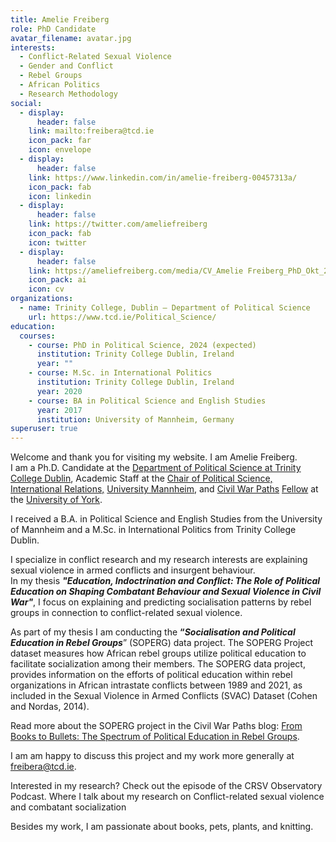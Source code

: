 ```yaml
---
title: Amelie Freiberg
role: PhD Candidate
avatar_filename: avatar.jpg
interests:
  - Conflict-Related Sexual Violence
  - Gender and Conflict
  - Rebel Groups
  - African Politics
  - Research Methodology
social:
  - display:
      header: false
    link: mailto:freibera@tcd.ie
    icon_pack: far
    icon: envelope
  - display:
      header: false
    link: https://www.linkedin.com/in/amelie-freiberg-00457313a/
    icon_pack: fab
    icon: linkedin
  - display:
      header: false
    link: https://twitter.com/ameliefreiberg
    icon_pack: fab
    icon: twitter
  - display:
      header: false
    link: https://ameliefreiberg.com/media/CV_Amelie Freiberg_PhD_Okt_2024.pdf
    icon_pack: ai
    icon: cv
organizations:
  - name: Trinity College, Dublin – Department of Political Science
    url: https://www.tcd.ie/Political_Science/
education:
  courses:
    - course: PhD in Political Science, 2024 (expected)
      institution: Trinity College Dublin, Ireland
      year: ""
    - course: M.Sc. in International Politics
      institution: Trinity College Dublin, Ireland
      year: 2020
    - course: BA in Political Science and English Studies
      year: 2017
      institution: University of Mannheim, Germany
superuser: true
---
```

<!--StartFragment-->

Welcome and thank you for visiting my website. I am Amelie Freiberg.\
I am a Ph.D. Candidate at the [Department of Political Science at Trinity College Dublin](https://www.tcd.ie/Political_Science/), Academic Staff at the [Chair of Political Science, International Relations,](https://www.sowi.uni-mannheim.de/carey/) [University Mannheim](https://www.uni-mannheim.de/), and [Civil War Paths](https://www.civilwarpaths.org/) [Fellow](https://www.civilwarpaths.org/the-centre/people/) at the [University of York](https://www.york.ac.uk/).

I received a B.A. in Political Science and English Studies from the University of Mannheim and a M.Sc. in International Politics from Trinity College Dublin.

I specialize in conflict research and my research interests are explaining sexual violence in armed conflicts and insurgent behaviour.\
In my thesis ***"*Education, Indoctrination and Conflict: The Role of Political Education on Shaping Combatant Behaviour and Sexual Violence in Civil War*"***, I focus on explaining and predicting socialisation patterns by rebel groups in connection to conflict-related sexual violence.

As part of my thesis I am conducting the **“*Socialisation and Political Education in Rebel Groups***” (SOPERG) data project. The SOPERG Project dataset measures how African rebel groups utilize political education to facilitate socialization among their members. The SOPERG data project, provides information on the efforts of political education within rebel organizations in African intrastate conflicts between 1989 and 2021, as included in the Sexual Violence in Armed Conflicts (SVAC) Dataset (Cohen and Nordas, 2014). 

Read more about the SOPERG project in the Civil War Paths blog: [From Books to Bullets: The Spectrum of Political Education in Rebel Groups](https://www.civilwarpaths.org/from-books-to-bullets-the-spectrum-of-political-education-in-rebel-groups/). 

I am am happy to discuss this project and my work more generally at freibera@tcd.ie. 

Interested in my research? Check out the episode of the CRSV Observatory Podcast. Where I talk about my research on Conflict-related sexual violence and combatant socialization

Besides my work, I am passionate about books, pets, plants, and knitting.

<!--EndFragment-->